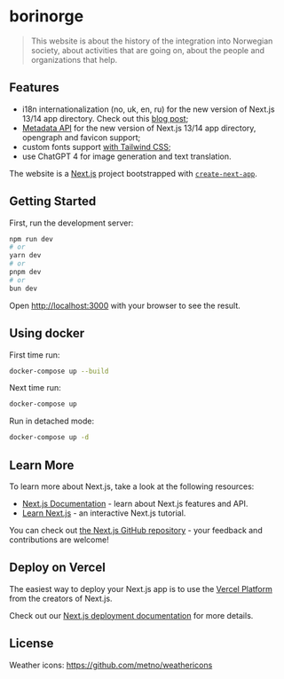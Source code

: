 # borinorge

> This website is about the history of the integration into Norwegian society, about activities that are going on, about the people and organizations that help.

## Features

- i18n internationalization (no, uk, en, ru) for the new version of Next.js 13/14 app directory. Check out this [blog post](https://locize.com/blog/next-app-dir-i18n/);
- [Metadata API](https://nextjs.org/docs/app/building-your-application/optimizing/metadata) for the new version of Next.js 13/14 app directory, opengraph and favicon support;
- custom fonts support [with Tailwind CSS](https://nextjs.org/docs/app/building-your-application/optimizing/fonts#with-tailwind-css);
- use ChatGPT 4 for image generation and text translation.

The website is a [Next.js](https://nextjs.org/) project bootstrapped with [`create-next-app`](https://github.com/vercel/next.js/tree/canary/packages/create-next-app).


## Getting Started

First, run the development server:

```bash
npm run dev
# or
yarn dev
# or
pnpm dev
# or
bun dev
```

Open [http://localhost:3000](http://localhost:3000) with your browser to see the result.

## Using docker
    
First time run:

```bash
docker-compose up --build
```

Next time run:
```bash
docker-compose up
```

Run in detached mode:
```bash
docker-compose up -d
```

## Learn More

To learn more about Next.js, take a look at the following resources:

- [Next.js Documentation](https://nextjs.org/docs) - learn about Next.js features and API.
- [Learn Next.js](https://nextjs.org/learn) - an interactive Next.js tutorial.

You can check out [the Next.js GitHub repository](https://github.com/vercel/next.js/) - your feedback and contributions are welcome!

## Deploy on Vercel

The easiest way to deploy your Next.js app is to use the [Vercel Platform](https://vercel.com/new?utm_medium=default-template&filter=next.js&utm_source=create-next-app&utm_campaign=create-next-app-readme) from the creators of Next.js.

Check out our [Next.js deployment documentation](https://nextjs.org/docs/deployment) for more details.

## License

Weather icons: https://github.com/metno/weathericons
